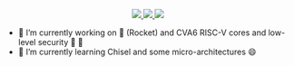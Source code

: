 <p align="center">
  <a href="https://twitter.com/Pa0x73cal">
    <img src="https://img.shields.io/twitter/follow/Pa0x73cal?style=for-the-badge&label=%40Pa0x73cal&logo=twitter&logoColor=00AEFF&labelColor=black&color=EC9A29">
  </a>
  <a href="https://www.linkedin.com/in/pascalcotret/">
    <img src="https://img.shields.io/badge/-pascal%20cotret-blue?style=for-the-badge&logo=Linkedin&logoColor=00AEFF&labelColor=black&color=black">
  </a>
  <a href="mailto:pascal.cotret@gmail.com">
    <img src="https://img.shields.io/badge/pascal.cotret@gmail.com-0078D4?style=for-the-badge&logo=GMail&logoColor=00AEFF&labelColor=black&color=black">
  </a>
</p>

- 🔭 I’m currently working on :rocket: (Rocket) and CVA6 RISC-V cores and low-level security :muscle: :eyes:
- 🌱 I’m currently learning Chisel and some micro-architectures 😄


<!--
**pcotret/pcotret** is a ✨ _special_ ✨ repository because its `README.md` (this file) appears on your GitHub profile.

Here are some ideas to get you started:

- 🔭 I’m currently working on :rocket: RISC-V core
- 🌱 I’m currently learning Chisel
- 👯 I’m looking to collaborate on ...
- 🤔 I’m looking for help with ...
- 💬 Ask me about ...
- 📫 How to reach me: ...
- 😄 Pronouns: ...
- ⚡ Fun fact: ...
-->
